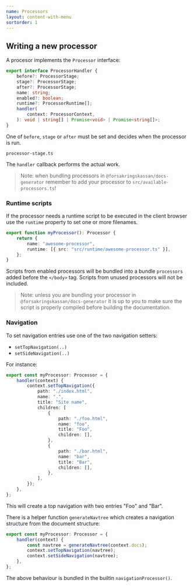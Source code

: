 ```yaml
---
name: Processors
layout: content-with-menu
sortorder: 1
---
```


## Writing a new processor

A procesor implements the `Processor` interface:

```ts
export interface ProcessorHandler {
    before?: ProcessorStage;
    stage?: ProcessorStage;
    after?: ProcessorStage;
    name: string;
    enabled?: boolean;
    runtime?: ProcessorRuntime[];
    handler(
        context: ProcessorContext,
    ): void | string[] | Promise<void> | Promise<string[]>;
}
```

One of `before`, `stage` or `after` must be set and decides when the processor is run.

```import
processor-stage.ts
```

The `handler` callback performs the actual work.

> Note: when bundling processors in `@forsakringskassan/docs-generator` remember to add your processor to `src/available-processors.ts`!

### Runtime scripts

If the processor needs a runtime script to be executed in the client browser use the `runtime` property to set one or more filenames.

```ts
export function myProcessor(): Processor {
    return {
        name: "awesome-processor",
        runtime: [{ src: "src/runtime/awesome-processor.ts" }],
    };
}
```

Scripts from enabled processors will be bundled into a bundle `processors` added before the `</body>` tag.
Scripts from unused processors will not be included.

> Note: unless you are bundling your processor in
> `@forsakringskassan/docs-generator` it is up to you to make sure the script is
> properly compiled before building the documentation.

### Navigation

To set navigation entries use one of the two navigation setters:

-   `setTopNavigation(..)`
-   `setSideNavigation(..)`

For instance:

```ts
export const myProcessor: Processor = {
    handler(context) {
        context.setTopNavigation({
            path: "./index.html",
            name: ".",
            title: "Site name",
            children: [
                {
                    path: "./foo.html",
                    name: "foo",
                    title: "Foo",
                    children: [],
                },
                {
                    path: "./bar.html",
                    name: "bar",
                    title: "Bar",
                    children: [],
                },
            ],
        });
    },
};
```

This will create a top navigation with two entries "Foo" and "Bar".

There is a helper function `generateNavtree` which creates a navigation structure from the document structure:

```ts
export const myProcessor: Processor = {
    handler(context) {
        const navtree = generateNavtree(context.docs);
        context.setTopNavigation(navtree);
        context.setSideNavigation(navtree);
    },
};
```

The above behaviour is bundled in the builtin `navigationProcessor()`.
